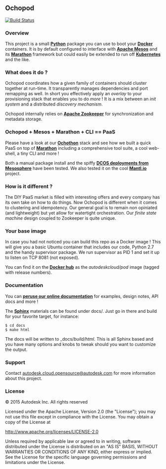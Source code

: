 ## Ochopod 

[![Build Status](https://travis-ci.org/autodesk-cloud/ochopod.svg)](https://travis-ci.org/autodesk-cloud/ochopod)

### Overview

This project is a small [**Python**](https://www.python.org/) package you can use to boot your
[**Docker**](https://www.docker.com/) containers. It is by default configured to interface with
[**Apache Mesos**](http://mesos.apache.org/) and its [**Marathon**](https://mesosphere.github.io/marathon/) framework
but could easily be extended to run off [**Kubernetes**](https://github.com/GoogleCloudPlatform/kubernetes) and
the like.

### What does it do ?

Ochopod coordinates how a given family of containers should cluster together at run-time. It transparently
manages dependencies and port remapping as well. In short you effectively apply an _overlay_ to your provisioning
stack that enables you to do _more_ ! It is a mix between an _init system_ and a distributed _discovery mechanism_.

Ochopod internally relies on [**Apache Zookeeper**](http://zookeeper.apache.org/) for synchronization and metadata
storage.

### Ochopod + Mesos + Marathon + CLI == PaaS

Please have a look at our [**Ochothon**](https://github.com/autodesk-cloud/ochothon) stack and see how we built a
quick PaaS on top of [**Marathon**](https://mesosphere.github.io/marathon/) including a comprehensive tool suite, a
cool web-shell, a tiny CLI and more !

Both a manual package install and the spiffy [**DCOS deployments from Mesosphere**](https://mesosphere.com/) have
been tested. We also tested it on the cool [**Mantl.io**](http://mantl.io/) project.

### How is it different ?

The DIY PaaS market is filled with interesting offers and every company has its own take on how to do things. Now
Ochopod is different when it comes to clustering and idempotency. Our general goal is to remain non opiniated (and
lightweight) but yet allow for watertight orchestration. Our _finite state machine_ design coupled to Zookeeper is
quite unique.

### Your base image

In case you had not noticed you can build this repo as a Docker image ! This will give you a basic Ubuntu container
that includes our code, Python 2.7 and the handy supervisor package. We run supervisor as PID 1 and set it up to
listen on TCP 8081 (not exposed).

You can find it on the [**Docker hub**](https://registry.hub.docker.com/) as the _autodeskcloud/pod_ image (tagged
with release numbers).

### Documentation

You can [**peruse our online documentation**](http://autodesk-cloud.github.io/ochopod/) for examples, design notes,
API docs and more !

The [**Sphinx**](http://sphinx-doc.org/) materials can be found under docs/. Just go in there and build for your
favorite target, for instance:

```
$ cd docs
$ make html
```

The docs will be written to _docs/_build/html_. This is all Sphinx based and you have many options and knobs to
tweak should you want to customize the output.

### Support

Contact autodesk.cloud.opensource@autodesk.com for more information about this project.


### License

© 2015 Autodesk Inc.
All rights reserved

Licensed under the Apache License, Version 2.0 (the "License");
you may not use this file except in compliance with the License.
You may obtain a copy of the License at

   http://www.apache.org/licenses/LICENSE-2.0

Unless required by applicable law or agreed to in writing, software
distributed under the License is distributed on an "AS IS" BASIS,
WITHOUT WARRANTIES OR CONDITIONS OF ANY KIND, either express or implied.
See the License for the specific language governing permissions and
limitations under the License.
